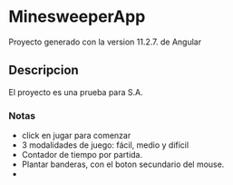 # MinesweeperApp

Proyecto generado con la  version 11.2.7. de Angular


## Descripcion

El proyecto es una prueba para S.A.

### Notas

- click en jugar para comenzar
- 3 modalidades de juego: fácil, medio y difícil
- Contador de tiempo por partida.
- Plantar banderas, con el boton secundario del mouse.
- 



